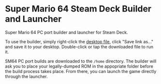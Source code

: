 # Super Mario 64 Steam Deck Builder and Launcher
Super Mario 64 PC port builder and launcher for Steam Deck.

To use the builder, simply right-click the [desktop file](https://raw.githubusercontent.com/linuxgamingcentral/sm64-steam-deck-builder/main/sm64-builder.desktop), click "Save link as..." and save it to your desktop. Double-click or tap the downloaded file to run it.

SM64 PC port builds are downloaded to the `/home` directory. The builder will ask you to place your legally-dumped ROM in the appopriate folder before the build process takes place. From there, you can launch the game directly through the launcher.
